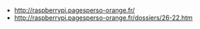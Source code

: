 - http://raspberrypi.pagesperso-orange.fr/
- http://raspberrypi.pagesperso-orange.fr/dossiers/26-22.htm
